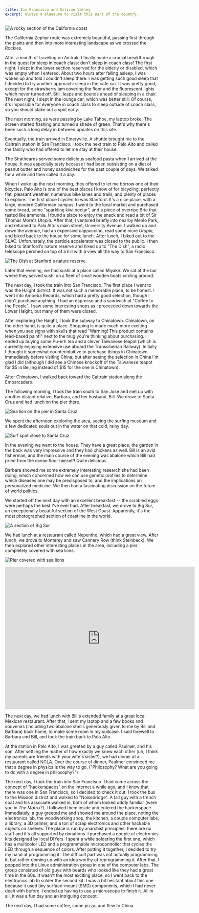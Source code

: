 ```yaml
---
title: San Francisco and Silicon Valley
excerpt: Always a pleasure to visit this part of the country.
---
```


![A rocky section of the California coast](https://lh3.googleusercontent.com/-cY4HcgIhpJ4/TgN5iOHDRrI/AAAAAAAAXrY/CtCabSHYPLY/s770/IMG_2604.JPG)

The California Zephyr route was extremely beautiful, passing first through
the plains and then into more interesting landscape as we crossed the 
Rockies. 
<!--more-->

After a month of traveling on Amtrak, I finally made a crucial
breakthrough in the quest for sleep in coach class: don't sleep in coach class!
The first night, I slept in the lower section reserved for the elderly
or disabled, which was empty when I entered. About two hours after falling 
asleep, I was woken up and told I couldn't sleep there. I was getting such
good sleep that I decided to try another approach: sleep in the cafe car.
It was pretty good, except for the strawberry jam covering the floor and
the fluorescent lights which never turned off. Still, leaps and bounds ahead
of sleeping in a chair. The next night, I slept in the lounge car, which was
better still. Of course, it's impossible for everyone in coach class to sleep
outside of coach class, so you should stake out a spot early.

The next morning, as were passing by Lake Tahoe, my laptop broke. The screen
started flashing and turned a shade of green. That's why there's been such
a long delay in between updates on this site.

Eventually, the train arrived in Emeryville. A shuttle brought me to the
Caltrain station in San Francisco. I took the next train to Palo Alto and 
called the family who had offered to let me stay at their house. 

The Strathearns served some delicious seafood pasta when I arrived at the
house. It was especially tasty because I had been subsisting on a 
diet of peanut butter and honey sandwiches for the past couple of days. We
talked for a while and then called it a day.

When I woke up the next morning, they offered to let me borrow one of their
bicycles. Palo Alto is one of the best places I know of for bicycling:
perfectly flat, pleasant weather, numerous bike lanes and trails, and
plenty of places to explore. The first place I cycled to was Stanford. It's
a nice place, with a large, modern Californian campus. I went to the local 
market and purchased some bread, some "sparkling kiwi nectar", and a piece
of overripe Brie that tasted like ammonia. I found a place to enjoy the 
snack and read a bit of Sir Thomas More's *Utopia*. After that, I ventured
briefly into nearby Menlo Park, and returned to Palo Alto's main street,
University Avenue. I walked up and down the avenue, had an expensive
cappuccino, read some more *Utopia*, and biked back to the house for some
lunch. After lunch, I biked out to the SLAC. Unforunately, the particle
accelerator was closed to the public. I then biked to Stanford's nature
reserve and hiked up to "The Dish", a radio telescope perched on top of
a hill with a view all the way to San Francisco. 

![The Dish at Stanford's nature reserve](https://lh5.googleusercontent.com/-CZ9H6BdpYn4/TgN2X_tWnII/AAAAAAAAXgk/TjydmhvuQGg/s770/IMG_2553.JPG)

Later that evening, we had
sushi at a place called Miyake. We sat at the bar where they served sushi
on a fleet of small wooden boats circling around.

The next day, I took the train into San Francisco. The first place I went
to was the Haight district. It was not such a memorable place, to be honest. I went
into Amoeba Records, which had a pretty good selection, though I didn't
purchase anything. I had an espresso and a sandwich at "Coffee to the
People". I saw some interesting shops as I proceeded down towards the Lower
Haight, but many of them were closed.

After exploring the Haight, I took the subway to Chinatown. Chinatown, on the
other hand, is quite a place.
Shopping is made much more exciting when you see signs
with skulls that read "Warning! This product contains lead-based paint!" 
next to the mug you're thinking about purchasing. I ended up buying some
Pu-erh tea and a clever Taiwanese teapot (which is currently enjoying
extensive use aboard the Transsiberian Railway). Initially I thought it
somewhat counterintuitive to purchase things in Chinatown immediately before
visiting China, but after seeing the selection in China I'm glad I did
(although I did see a Chinese knockoff of the Taiwanese teapot for $5 in
Beijing instead of $15 for the one in Chinatown).

After Chinatown, I walked back toward the Caltrain station along the
Embarcadero.

The following morning, I took the train south to San Jose and met up with
another distant relative, Barbara, and her husband, Bill. We drove to Santa Cruz
and had lunch on the pier there. 

![Sea lion on the pier in Santa Cruz](https://lh5.googleusercontent.com/-4EnEAPXEqZ0/TgN2g8XSJWI/AAAAAAAAXhE/hP3Po2tSU1M/s770/IMG_2556.JPG)

We spent the afternoon exploring the area,
seeing the surfing museum and a few dedicated souls out in the water on 
that cold, rainy day. 

![Surf spot close to Santa Cruz](https://lh6.googleusercontent.com/-MHHxpNVkndY/TgN23yDjUTI/AAAAAAAAXiM/_qtntgczNFE/s770/IMG_2562.JPG)

In the evening we went to the house. They have a great place;
the garden in the back was very impressive and they had chickens as well.
Bill is an avid fisherman, and the main course of the evening was abalone 
which Bill had pried from the ocean floor himself! Quite delicious.

Barbara showed me some extremely interesting research she had been doing,
which concerned how we can use genetic profiles to determine which diseases
one may be predisposed to, and the implications on personalized medicine. 
We then had a fascinating discussion on the future of world politics.

We started off the next day with an excellent breakfast -- the scrabled eggs
were perhaps the best I've ever had. After breakfast, we drove to Big Sur,
an exceptionally beautiful section of the West Coast. Apparently,
it's the most photographed section of coastline in the world. 

![A section of Big Sur](https://lh5.googleusercontent.com/-NCRKdUqRXlM/TgN4Sb4Y-LI/AAAAAAAAXnM/krU_l9h_hdo/s817/IMG_2586.JPG)

We had
lunch at a restaurant called Nepenthe, which had a great view. After lunch,
we drove to Monterey and saw Cannery Row (think Steinbeck). We then
explored other interesting places in the area, including a pier completely
covered with sea lions.

![Pier covered with sea lions](https://lh6.googleusercontent.com/-Y7QxOZnUALo/TgN53_qnn3I/AAAAAAAAXsk/CNEhYdAANzg/s770/IMG_2610.JPG)

<iframe src="http://player.vimeo.com/video/26581160?title=0&amp;byline=0&amp;portrait=0" width="620" height="465" frameborder="0"></iframe>

The next day, we had lunch with Bill's extended family at a great local
Mexican restaurant. After that, I sent my laptop and a few books and souvenirs (including
two abalone shells generously given to me by Bill and Barbara) back home,
to make some room in my suitcase. I said farewell to Barbara and Bill, and took the train back to
Palo Alto.

At the station in Palo Alto, I was greeted by a guy called Paulmer, and his son. After
settling the matter of how exactly we knew each other (uh, I think my
parents are friends with your wife's sister?), we had dinner at a
restaurant called NOLA. Over the course of dinner, Paulmer 
convinced me that a degree in physics is the way to go. ("Philosophy? What
are you going to do with a degree in philosophy?")

The next day, I took the train into San Francisco. I had come across the 
concept of "hackerspaces" on the internet a while ago, and I knew that 
there was one in San Francisco, so I decided to check it out. I took the bus
to the Mission district and walked to "Noisebridge". A tall guy with a 
trench coat and his associate walked in, both of whom looked oddly familiar
(were you in *The Matrix*?). I followed them inside and entered the 
hackerspace. Immediately, a guy greeted me and showed me around the place,
noting the electronics lab, the woodworking shop, the kitchen, a couple
computer labs, a library, a 3D printer, and a ton of scrap electronics and
other hackable objects on shelves. The place is run by anarchist principles:
there are no staff and it's all supported
by donations. I purchased a couple of electronics kits designed by local
DIYers. I spent a while soldering the first one, which has a multicolor LED
and a programmable microcontroller that cycles the LED through a sequence
of colors. After putting it together, I decided to try my hand at
programming it. The difficult part was not actually programming it, but
rather coming up with an idea worthy of reprogramming it. After that, I
popped into the Linux administration group in one of the computer labs.
The group consisted of old guys with beards who looked like they 
had a great time in the 60s. It wasn't the most exciting
place, so I went back to the electronics lab to solder the second kit. I
was a bit hesitant about this one because it used tiny surface-mount
(SMD) components, which I had never dealt with before. I ended up having to
use a microscope to finish it. All in all, it was a fun day and an intriguing
concept.

The next day, I had some coffee, some pizza, and flew to China.

